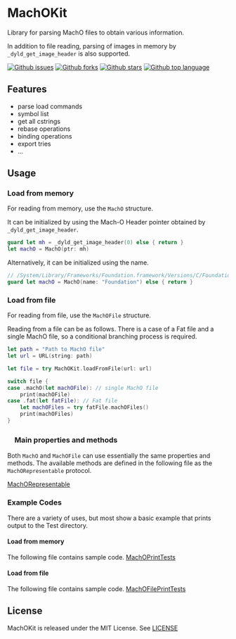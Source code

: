 # MachOKit

Library for parsing MachO files to obtain various information.

In addition to file reading, parsing of images in memory by `_dyld_get_image_header` is also supported.

<!-- # Badges -->

[![Github issues](https://img.shields.io/github/issues/p-x9/MachOKit)](https://github.com/p-x9/MachOKit/issues)
[![Github forks](https://img.shields.io/github/forks/p-x9/MachOKit)](https://github.com/p-x9/MachOKit/network/members)
[![Github stars](https://img.shields.io/github/stars/p-x9/MachOKit)](https://github.com/p-x9/MachOKit/stargazers)
[![Github top language](https://img.shields.io/github/languages/top/p-x9/MachOKit)](https://github.com/p-x9/MachOKit/)

## Features

- parse load commands
- symbol list
- get all cstrings
- rebase operations
- binding operations
- export tries
- ...

## Usage

### Load from memory

For reading from memory, use the `MachO` structure.

It can be initialized by using the Mach-O Header pointer obtained by `_dyld_get_image_header`.

```swift
guard let mh = _dyld_get_image_header(0) else { return }
let machO = MachO(ptr: mh)
```

Alternatively, it can be initialized using the name.

```swift
// /System/Library/Frameworks/Foundation.framework/Versions/C/Foundation
guard let machO = MachO(name: "Foundation") else { return }
```

### Load from file

For reading from file, use the `MachOFile` structure.

Reading from a file can be as follows.
There is a case of a Fat file and a single MachO file, so a conditional branching process is required.

```swift
let path = "Path to MachO file"
let url = URL(string: path)

let file = try MachOKit.loadFromFile(url: url)

switch file {
case .machO(let machOFile): // single MachO file
    print(machOFile)
case .fat(let fatFile): // Fat file
    let machOFiles = try fatFile.machOFiles()
    print(machOFiles)
}
```

### 　Main properties and methods

Both `MachO` and `MachOFile` can use essentially the same properties and methods.
The available methods are defined in the following file as the `MachORepresentable` protocol.

[MachORepresentable](./Sources/MachOKit/Protocol/MachORepresentable.swift)

### Example Codes

There are a variety of uses, but most show a basic example that prints output to the Test directory.

#### Load from memory

The following file contains sample code.
[MachOPrintTests](./Tests/MachOKitTests/MachOPrintTests.swift)

#### Load from file

The following file contains sample code.
[MachOFilePrintTests](./Tests/MachOKitTests/MachOFilePrintTests.swift)

## License

MachOKit is released under the MIT License. See [LICENSE](./LICENSE)
